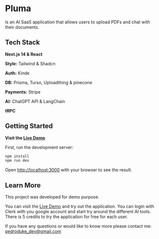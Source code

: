 # Pluma

Is an AI SaaS application that allows users to upload PDFs and chat with their documents.

## Tech Stack

<strong>Next.js 14 & React</strong>

<strong>Style:</strong> Tailwind & Shadcn

<strong>Auth:</strong> Kinde

<strong>DB:</strong> Prisma, Turso, Uploadthing & pinecone

<strong>Payments:</strong> Stripe

<strong>AI:</strong> ChatGPT API & LangChain

<strong>tRPC</strong>

## Getting Started

<strong>Visit the [Live Demo](https://ai-pdf-saas.vercel.app)</strong>

First, run the development server:

```bash
npm install
npm run dev
```

Open [http://localhost:3000](http://localhost:3000) with your browser to see the result.

## Learn More

This project was developed for demo purpose.

You can visit the [Live Demo](https://ai-pdf-saas.vercel.app) and try out the application. You can login with Clerk with you google account and start try around the different AI tools. There is 5 credits to try the application for free for each user.

If you have any questions or would like to know more please contact me: pedroduke_dev@gmail.com
